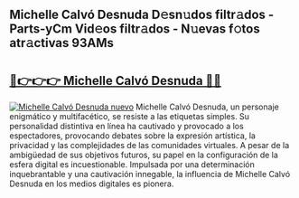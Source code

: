 ## Michelle Calvó Desnuda D𝚎sn𝚞dos filtr𝚊dos - Parts-yCm Vid𝚎os filtr𝚊dos - N𝚞evas f𝚘tos atr𝚊ctivas 93AMs

# <h2><a href="http://mb4p2lf.tromn.icu/?c=Michelle+Calv%c3%b3+Desnuda">🔗👉👉👉 Michelle Calvó Desnuda 🔗🔗</a></h2>

[![Michelle Calvó Desnuda nuevo](https://i.imgur.com/pEAQMta.gif)](http://mb4p2lf.tromn.icu/?c=Michelle+Calv%c3%b3+Desnuda)
Michelle Calvó Desnuda, un personaje enigmático y multifacético, se resiste a las etiquetas simples. Su personalidad distintiva en línea ha cautivado y provocado a los espectadores, provocando debates sobre la expresión artística, la privacidad y las complejidades de las comunidades virtuales. A pesar de la ambigüedad de sus objetivos futuros, su papel en la configuración de la esfera digital es incuestionable. Impulsada por una determinación inquebrantable y una cautivación innegable, la influencia de Michelle Calvó Desnuda en los medios digitales es pionera.
